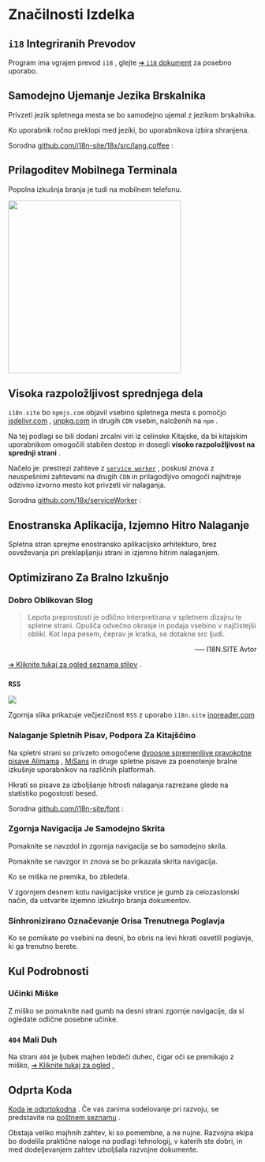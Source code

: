 # Značilnosti Izdelka

## `i18` Integriranih Prevodov

Program ima vgrajen prevod `i18` , glejte [➔ `i18` dokument](/i18) za posebno uporabo.

## Samodejno Ujemanje Jezika Brskalnika

Privzeti jezik spletnega mesta se bo samodejno ujemal z jezikom brskalnika.

Ko uporabnik ročno preklopi med jeziki, bo uporabnikova izbira shranjena.

Sorodna [github.com/i18n-site/18x/src/lang.coffee](https://github.com/i18n-site/18x/blob/main/src/lang.coffee) :

## Prilagoditev Mobilnega Terminala

Popolna izkušnja branja je tudi na mobilnem telefonu.

<img src="//p.3ti.site/1721379497.avif" width="350px">

## <a rel=id href="#ha" id="ha"></a> Visoka razpoložljivost sprednjega dela

`i18n.site` bo `npmjs.com` objavil vsebino spletnega mesta s pomočjo [jsdelivr.com](//jsdelivr.com) , [unpkg.com](//unpkg.com) in drugih `CDN` vsebin, naloženih na `npm` .

Na tej podlagi so bili dodani zrcalni viri iz celinske Kitajske, da bi kitajskim uporabnikom omogočili stabilen dostop in dosegli **visoko razpoložljivost na sprednji strani** .

Načelo je: prestrezi zahteve z [`service worker`](https://developer.mozilla.org/docs/Web/API/Service_Worker_API) , poskusi znova z neuspešnimi zahtevami na drugih `CDN` in prilagodljivo omogoči najhitreje odzivno izvorno mesto kot privzeti vir nalaganja.

Sorodna [github.com/18x/serviceWorker](https://github.com/i18n-site/18x/tree/main/serviceWorker) :

## Enostranska Aplikacija, Izjemno Hitro Nalaganje

Spletna stran sprejme enostransko aplikacijsko arhitekturo, brez osveževanja pri preklapljanju strani in izjemno hitrim nalaganjem.

## Optimizirano Za Bralno Izkušnjo

### Dobro Oblikovan Slog

> Lepota preprostosti je odlično interpretirana v spletnem dizajnu te spletne strani.
> Opušča odvečno okrasje in podaja vsebino v najčistejši obliki.
> Kot lepa pesem, čeprav je kratka, se dotakne src ljudi.

<p style="text-align:right">── I18N.SITE Avtor</p>

[➔ Kliknite tukaj za ogled seznama stilov](/i18n.site/md/styl) .

### `RSS`

![](//p.3ti.site/1725541085.avif)

Zgornja slika prikazuje večjezičnost `RSS` z uporabo `i18n.site` [inoreader.com](//inoreader.com)

### Nalaganje Spletnih Pisav, Podpora Za Kitajščino

Na spletni strani so privzeto omogočene [dvoosne spremenljive pravokotne pisave Alimama](https://www.iconfont.cn/fonts/detail?cnid=pOvFIr086ADR) , [MiSans](https://hyperos.mi.com/font/zh/download/) in druge spletne pisave za poenotenje bralne izkušnje uporabnikov na različnih platformah.

Hkrati so pisave za izboljšanje hitrosti nalaganja razrezane glede na statistiko pogostosti besed.

Sorodna [github.com/i18n-site/font](https://github.com/i18n-site/font) :

### Zgornja Navigacija Je Samodejno Skrita

Pomaknite se navzdol in zgornja navigacija se bo samodejno skrila.

Pomaknite se navzgor in znova se bo prikazala skrita navigacija.

Ko se miška ne premika, bo zbledela.

V zgornjem desnem kotu navigacijske vrstice je gumb za celozaslonski način, da ustvarite izjemno izkušnjo branja dokumentov.

### Sinhronizirano Označevanje Orisa Trenutnega Poglavja

Ko se pomikate po vsebini na desni, bo obris na levi hkrati osvetlil poglavje, ki ga trenutno berete.

## Kul Podrobnosti

### Učinki Miške

Z miško se pomaknite nad gumb na desni strani zgornje navigacije, da si ogledate odlične posebne učinke.

### `404` Mali Duh

Na strani `404` je ljubek majhen lebdeči duhec, čigar oči se premikajo z miško, [➔ Kliknite tukaj za ogled](/404) ,

## Odprta Koda

[Koda je odprtokodna](/i18n.site/c/src) . Če vas zanima sodelovanje pri razvoju, se predstavite na [poštnem seznamu](//groups.google.com/u/2/g/i18n-site) .

Obstaja veliko majhnih zahtev, ki so pomembne, a ne nujne. Razvojna ekipa bo dodelila praktične naloge na podlagi tehnologij, v katerih ste dobri, in med dodeljevanjem zahtev izboljšala razvojne dokumente.
